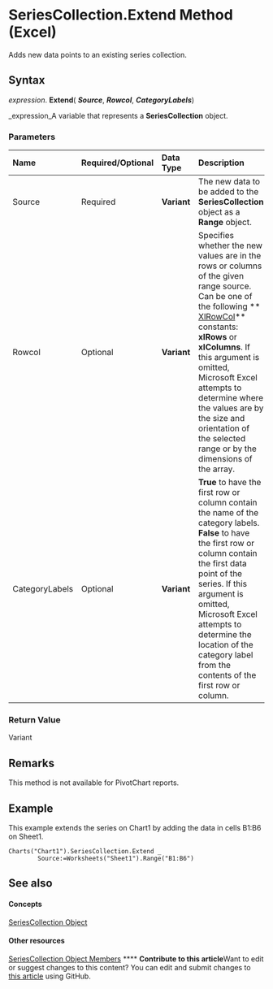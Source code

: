 
# SeriesCollection.Extend Method (Excel)

Adds new data points to an existing series collection.


## Syntax

 _expression_. **Extend**( **_Source_**,  **_Rowcol_**,  **_CategoryLabels_**)

 _expression_A variable that represents a  **SeriesCollection** object.


### Parameters



|**Name**|**Required/Optional**|**Data Type**|**Description**|
|:-----|:-----|:-----|:-----|
|Source|Required| **Variant**|The new data to be added to the  **SeriesCollection** object as a **Range** object.|
|Rowcol|Optional| **Variant**|Specifies whether the new values are in the rows or columns of the given range source. Can be one of the following  ** [XlRowCol](78f808d5-e5e4-bee8-93ae-d2589d854fe7.md)** constants: **xlRows** or **xlColumns**. If this argument is omitted, Microsoft Excel attempts to determine where the values are by the size and orientation of the selected range or by the dimensions of the array.|
|CategoryLabels|Optional| **Variant**| **True** to have the first row or column contain the name of the category labels. **False** to have the first row or column contain the first data point of the series. If this argument is omitted, Microsoft Excel attempts to determine the location of the category label from the contents of the first row or column.|

### Return Value

Variant


## Remarks

This method is not available for PivotChart reports.


## Example

This example extends the series on Chart1 by adding the data in cells B1:B6 on Sheet1.


```
Charts("Chart1").SeriesCollection.Extend _ 
        Source:=Worksheets("Sheet1").Range("B1:B6") 

```


## See also


#### Concepts


 [SeriesCollection Object](93aa1f0b-4939-8c60-a444-2f791e8ce144.md)
#### Other resources


 [SeriesCollection Object Members](72d02a33-0b2b-1adb-9629-3eb322bed271.md)
****   **Contribute to this article**Want to edit or suggest changes to this content? You can edit and submit changes to  [this article](https://github.com/jhershey00/VBA_Excel_Test/OpenXMLCon/articles/85f2658f-b7b3-e086-da27-5127f1ea4ff7.md) using GitHub.

